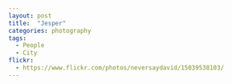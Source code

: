```yaml
---
layout: post
title:  "Jesper"
categories: photography
tags:
  - People
  - City
flickr: 
  - https://www.flickr.com/photos/neversaydavid/15039538103/
---
```

